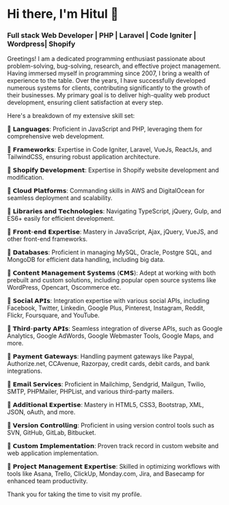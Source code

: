 **<h1>Hi there, I'm Hitul 👋</h1>**

<h3>Full stack Web Developer | PHP | Laravel | Code Igniter | Wordpress| Shopify</h3>

Greetings! I am a dedicated programming enthusiast passionate about problem-solving, bug-solving, research, and effective project management. Having immersed myself in programming since 2007, I bring a wealth of experience to the table. Over the years, I have successfully developed numerous systems for clients, contributing significantly to the growth of their businesses. My primary goal is to deliver high-quality web product development, ensuring client satisfaction at every step.

Here's a breakdown of my extensive skill set:

🔶 𝗟𝗮𝗻𝗴𝘂𝗮𝗴𝗲𝘀: Proficient in JavaScript and PHP, leveraging them for comprehensive web development.

🔶 𝗙𝗿𝗮𝗺𝗲𝘄𝗼𝗿𝗸𝘀: Expertise in Code Igniter, Laravel, VueJs, ReactJs, and TailwindCSS, ensuring robust application architecture.

🔶 𝗦𝗵𝗼𝗽𝗶𝗳𝘆 𝗗𝗲𝘃𝗲𝗹𝗼𝗽𝗺𝗲𝗻𝘁: Expertise in Shopify website development and modification.

🔶 𝗖𝗹𝗼𝘂𝗱 𝗣𝗹𝗮𝘁𝗳𝗼𝗿𝗺𝘀: Commanding skills in AWS and DigitalOcean for seamless deployment and scalability.

🔶 𝗟𝗶𝗯𝗿𝗮𝗿𝗶𝗲𝘀 𝗮𝗻𝗱 𝗧𝗲𝗰𝗵𝗻𝗼𝗹𝗼𝗴𝗶𝗲𝘀: Navigating TypeScript, jQuery, Gulp, and ES6+ easily for efficient development.

🔶 𝗙𝗿𝗼𝗻𝘁-𝗲𝗻𝗱 𝗘𝘅𝗽𝗲𝗿𝘁𝗶𝘀𝗲: Mastery in JavaScript, Ajax, jQuery, VueJS, and other front-end frameworks.

🔶 𝗗𝗮𝘁𝗮𝗯𝗮𝘀𝗲𝘀: Proficient in managing MySQL, Oracle, Postgre SQL, and MongoDB for efficient data handling, including big data.

🔶 𝗖𝗼𝗻𝘁𝗲𝗻𝘁 𝗠𝗮𝗻𝗮𝗴𝗲𝗺𝗲𝗻𝘁 𝗦𝘆𝘀𝘁𝗲𝗺𝘀 (𝗖𝗠𝗦): Adept at working with both prebuilt and custom solutions, including popular open source systems like WordPress, Opencart, Oscommerce etc.

🔶 𝗦𝗼𝗰𝗶𝗮𝗹 𝗔𝗣𝗜𝘀: Integration expertise with various social APIs, including Facebook, Twitter, Linkedin, Google Plus, Pinterest, Instagram, Reddit, Flickr, Foursquare, and YouTube.

🔶 𝗧𝗵𝗶𝗿𝗱-𝗽𝗮𝗿𝘁𝘆 𝗔𝗣𝗜𝘀: Seamless integration of diverse APIs, such as Google Analytics, Google AdWords, Google Webmaster Tools, Google Maps, and more.

🔶 𝗣𝗮𝘆𝗺𝗲𝗻𝘁 𝗚𝗮𝘁𝗲𝘄𝗮𝘆𝘀: Handling payment gateways like Paypal, Authorize.net, CCAvenue, Razorpay, credit cards, debit cards, and bank integrations.

🔶 𝗘𝗺𝗮𝗶𝗹 𝗦𝗲𝗿𝘃𝗶𝗰𝗲𝘀: Proficient in Mailchimp, Sendgrid, Mailgun, Twilio, SMTP, PHPMailer, PHPList, and various third-party mailers.

🔶 𝗔𝗱𝗱𝗶𝘁𝗶𝗼𝗻𝗮𝗹 𝗘𝘅𝗽𝗲𝗿𝘁𝗶𝘀𝗲: Mastery in HTML5, CSS3, Bootstrap, XML, JSON, oAuth, and more.

🔶 𝗩𝗲𝗿𝘀𝗶𝗼𝗻 𝗖𝗼𝗻𝘁𝗿𝗼𝗹𝗹𝗶𝗻𝗴: Proficient in using version control tools such as SVN, GitHub, GitLab, Bitbucket.

🔶 𝗖𝘂𝘀𝘁𝗼𝗺 𝗜𝗺𝗽𝗹𝗲𝗺𝗲𝗻𝘁𝗮𝘁𝗶𝗼𝗻: Proven track record in custom website and web application implementation.

🔶 𝗣𝗿𝗼𝗷𝗲𝗰𝘁 𝗠𝗮𝗻𝗮𝗴𝗲𝗺𝗲𝗻𝘁 𝗘𝘅𝗽𝗲𝗿𝘁𝗶𝘀𝗲: Skilled in optimizing workflows with tools like Asana, Trello, ClickUp, Monday.com, Jira, and Basecamp for enhanced team productivity.

Thank you for taking the time to visit my profile.
